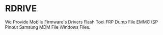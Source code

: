 # RDRIVE
We Provide Mobile Firmware's Drivers Flash Tool FRP Dump File EMMC ISP Pinout Samsung MDM File Windows Files.
